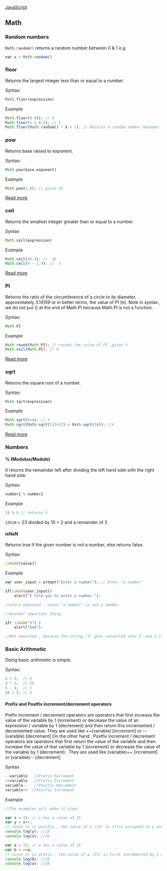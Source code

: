 [JavaScript](notes.md)

## Math

### Random numbers

`Math.random()` returns a random number between 0 & 1
e.g.
```javascript
var x = Math.random()
```

### floor

Returns the largest integer less than or equal to a number.

Syntax:

```javascript
Math.floor(expression)
```
Example

```javascript
Math.floor(9.99); // 9
Math.floor(1 + 0.5); // 1
Math.floor(Math.random() * X + 1); // Returns a random number between 1 and X
```

### pow

Returns base raised to exponent.

Syntax:
```javascript
Math.pow(base,exponent)
```
Example

```javascript
Math.pow(2,4); // gives 16
```
[Read more](https://developer.mozilla.org/en-US/docs/Web/JavaScript/Reference/Global_Objects/Math/pows)

### ceil

Returns the smallest integer greater than or equal to a number.

Syntax

```javascript
Math.ceil(expression)
```
Example

```javascript
Math.ceil(45.4); //  46
Math.ceil(4 - 1.9); //  3
```
[Read more](https://developer.mozilla.org/en-US/docs/Web/JavaScript/Reference/Global_Objects/Math/ceil)

### PI

Returns the ratio of the circumference of a circle to its diameter, approximately 3.14159 or in better terms, the value of PI (π). Note in syntax , we do not put () at the end of Math.PI because Math.PI is not a function.

Syntax:
```javascript
Math.PI
```

Example

```javascript
Math.round(Math.PI); // rounds the value of PI ,gives 3
Math.ceil(Math.PI); // 4
```
[Read more](https://developer.mozilla.org/en-US/docs/Web/JavaScript/Reference/Global_Objects/Math/PI)

### sqrt

Returns the square root of a number.

Syntax:

```javascript
Math.sqrt(expression)
```
Example

```javascript
Math.sqrt(5+4); // 3
Math.sqrt(Math.sqrt(122+22) + Math.sqrt(16)); //4
```
[Read more](https://developer.mozilla.org/en-US/docs/Web/JavaScript/Reference/Global_Objects/Math/sqrt)

### Numbers
#### % (Modulus/Modulo)

It returns the remainder left after dividing the left hand side with the right hand side.

Syntax:

```javascript
number1 % number2
```
Example

```javascript
14 % 9 // returns 5
```

`23%10` = 23 divided by 10 = 2 and a remainder of 3

#### isNaN

Returns true if the given number is not a number, else returns false.

Syntax:

```javascript
isNaN([value])
```
Example

```javascript
var user_input = prompt("Enter a number"); // Enter "a number"

if(isNaN(user_input))
    alert("I told you to enter a number.");

//alert executed , since "a number" is not a number

//Another important thing:

if( isNaN("3") )
    alert("bad");

//Not executed , because the string "3" gets converted into 3 ,and 3 is a number
```
### Basic Arithmetic

Doing basic arithmetic is simple.

Syntax:

```javascript
4 + 5;  // 9
4 * 5;  // 20
5 - 4;  // 1
20 / 5; // 4
```
#### Prefix and Postfix increment/decrement operators

Prefix increment / decrement operators are operators that first increase the value of the variable by 1 (increment) or decrease the value of an expression / variable by 1 (decrement) and then return this incremented / decremented value. They are used like ++(variable) [increment] or --(varaible) [decrement] On the other hand , Postfix increment / decrement operators are operators that first return the value of the variable and then increase the value of that variable by 1 (increment) or decrease the value of the variable by 1 (decrement) . They are used like (variable)++ [increment] or (varaible)-- [decrement]

Syntax

```javascript
--variable   //Prefix Decrement
++variable   //Prefix Increment
variable--   //Postfix Decrement
variable++  //Postfix Increment
```
Example
```javascript
//The examples will make it clear

var x = 15; // x has a value of 15
var y = x++;
// since it is postfix , the value of x (15) is first assigned to y and then the value of x is incremented by 1
console.log(y); //15
console.log(x); //16

var a = 15; // a has a value of 15
var b = ++a;
// since it is prefix , the value of a (15) is first incremented by 1 and then the value of x is assigned to b
console.log(b); //16
console.log(a); //16
```
